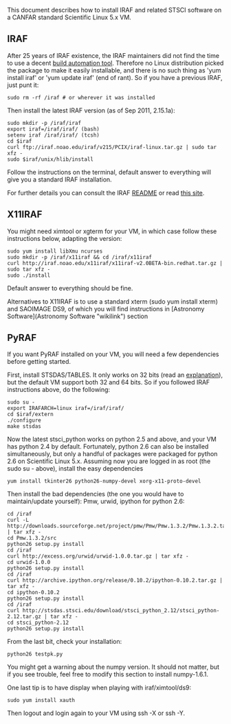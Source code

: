 This document describes how to install IRAF and related STSCI software on a CANFAR standard Scientific Linux 5.x VM.

IRAF
----

After 25 years of IRAF existence, the IRAF maintainers did not find the time to use a decent [build automation tool](http://en.wikipedia.org/wiki/List_of_build_automation_software). Therefore no Linux distribution picked the package to make it easily installable, and there is no such thing as 'yum install iraf' or 'yum update iraf' (end of rant). So if you have a previous IRAF, just punt it:

    sudo rm -rf /iraf # or wherever it was installed

Then install the latest IRAF version (as of Sep 2011, 2.15.1a):

    sudo mkdir -p /iraf/iraf
    export iraf=/iraf/iraf/ (bash)
    setenv iraf /iraf/iraf/ (tcsh)
    cd $iraf
    curl ftp://iraf.noao.edu/iraf/v215/PCIX/iraf-linux.tar.gz | sudo tar xfz -
    sudo $iraf/unix/hlib/install

Follow the instructions on the terminal, default answer to everything will give you a standard IRAF installation.

For further details you can consult the IRAF [README](ftp://iraf.noao.edu/iraf/v215/PCIX/README) or read [this site](http://www.astr.tohoku.ac.jp/~akhlaghi/irafinstall.html).

X11IRAF
-------

You might need ximtool or xgterm for your VM, in which case follow these instructions below, adapting the version:

    sudo yum install libXmu ncurses
    sudo mkdir -p /iraf/x11iraf && cd /iraf/x11iraf
    curl http://iraf.noao.edu/x11iraf/x11iraf-v2.0BETA-bin.redhat.tar.gz | sudo tar xfz -
    sudo ./install

Default answer to everything should be fine.

Alternatives to X11IRAF is to use a standard xterm (sudo yum install xterm) and SAOIMAGE DS9, of which you will find instructions in [Astronomy Software](Astronomy Software "wikilink") section

PyRAF
-----

If you want PyRAF installed on your VM, you will need a few dependencies before getting started.

First, install STSDAS/TABLES. It only works on 32 bits (read an [explanation](http://www.stsci.edu/resources/software_hardware/stsdas/iraf64)), but the default VM support both 32 and 64 bits. So if you followed IRAF instructions above, do the following:

    sudo su -
    export IRAFARCH=linux iraf=/iraf/iraf/
    cd $iraf/extern
    ./configure
    make stsdas

Now the latest stsci\_python works on python 2.5 and above, and your VM has python 2.4 by default. Fortunately, python 2.6 can also be installed simultaneously, but only a handful of packages were packaged for python 2.6 on Scientific Linux 5.x. Assuming now you are logged in as root (the sudo su - above), install the easy dependencies

    yum install tkinter26 python26-numpy-devel xorg-x11-proto-devel

Then install the bad dependencies (the one you would have to maintain/update yourself): Pmw, urwid, ipython for python 2.6:

    cd /iraf
    curl -L  http://downloads.sourceforge.net/project/pmw/Pmw/Pmw.1.3.2/Pmw.1.3.2.tar.gz | tar xfz -
    cd Pmw.1.3.2/src
    python26 setup.py install
    cd /iraf
    curl http://excess.org/urwid/urwid-1.0.0.tar.gz | tar xfz -
    cd urwid-1.0.0
    python26 setup.py install
    cd /iraf
    curl http://archive.ipython.org/release/0.10.2/ipython-0.10.2.tar.gz | tar xfz -
    cd ipython-0.10.2
    python26 setup.py install
    cd /iraf
    curl http://stsdas.stsci.edu/download/stsci_python_2.12/stsci_python-2.12.tar.gz | tar xfz -
    cd stsci_python-2.12
    python26 setup.py install

From the last bit, check your installation:

    python26 testpk.py

You might get a warning about the numpy version. It should not matter, but if you see trouble, feel free to modify this section to install numpy-1.6.1.

One last tip is to have display when playing with iraf/ximtool/ds9:

    sudo yum install xauth

Then logout and login again to your VM using ssh -X or ssh -Y.
